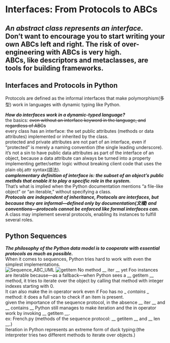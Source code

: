 # Interfaces: From Protocols to ABCs   
***An abstract class represents an interface.***    
**Don’t want to encourage you to start writing your own ABCs left and right. The risk of over-engineering with ABCs is very high.**    
ABCs, like descriptors and metaclasses, are tools for building frameworks.    
---

## Interfaces and Protocols in Python  
Protocols are defined as the informal interfaces that make polymorphism(多型) work in languages with dynamic typing like Python.  
  
***How do interfaces work in a dynamic-typed language?***  
the basics: ~~even without an interface keyword in the language, and regardless of ABCs~~  
every class has an interface: the set public attributes (methods or data attributes) implemented or inherited by the class.  
protected and private attributes are not part of an interface, even if “protected” is merely a naming convention (the single leading underscore).  
it’s not a sin to have public data attributes as part of the interface of an object, because a data attribute can always be turned into a property implementing getter/setter logic without breaking client code that uses the plain
obj.attr syntax(語法).  
***complementary definition of interface is: the subset of an object’s public methds that enable it to play a specific role in the system.***  
That’s what is implied when the Python documentation mentions “a file-like object” or “an iterable,” without specifying a class.  
***Protocols are independent of inheritance, Protocols are interfaces, but because they are informal—defined only by documentation(文檔) and conventions—protocols cannot be enforced like formal interfaces can.***        
A class may implement several protocols, enabling its instances to fulfill several roles.  
  
  
## Python Sequences
***The philosophy of the Python data model is to cooperate with essential protocols as much as possible.***  
When it comes to sequences, Python tries hard to work with even the simplest implementations.  
![Sequence_ABC_UML](https://user-images.githubusercontent.com/128043244/226349499-7d6605c2-cf8f-4615-8416-8ea9a812f5c7.png "Sequence_ABC_UML")
![__getitem__](https://user-images.githubusercontent.com/128043244/226350253-a69a2f13-c01e-4f1e-8342-c5e6dda9738f.png "Partial sequence protocol implementation with __getitem__")
No method __ iter __ yet Foo instances are iterable because—as a fallback—when Python sees a __ getitem __ method, it tries to iterate over the object by calling that method with integer indexes starting with 0.      
It can also make the in operator work even if Foo has no _ _contains_ _ method: it does a full scan to check if an item is present.      
given the importance of the sequence protocol, in the absence  __ iter __ and __ contains __ Python still manages to make iteration and the in operator work by
invoking __ getitem __.     
ex: French.py (methods of the sequence protocol: __ getitem __ and __ len __.)    
Iteration in Python represents an extreme form of duck typing:(the interpreter tries two different methods to iterate over objects.)  





